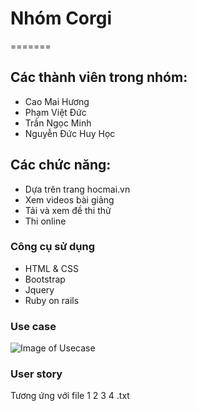 
# Nhóm Corgi
=======
## Các thành viên trong nhóm:


  - Cao Mai Hương
  - Phạm Việt Đức
  - Trần Ngọc Minh
  - Nguyễn Đức Huy Học
## Các chức năng:
 - Dựa trên trang hocmai.vn  
  - Xem videos bài giảng
  - Tải và xem đề thi thử
  - Thi online


### Công cụ sử dụng
 * HTML & CSS
 * Bootstrap
 * Jquery
 * Ruby on rails

### Use case
![Image of Usecase](https://github.com/huyhoc1310/INT2208-2-2017/blob/master/Nhom-Corgi/usecase.png)
### User story
Tương ứng với file 1 2 3 4 .txt





